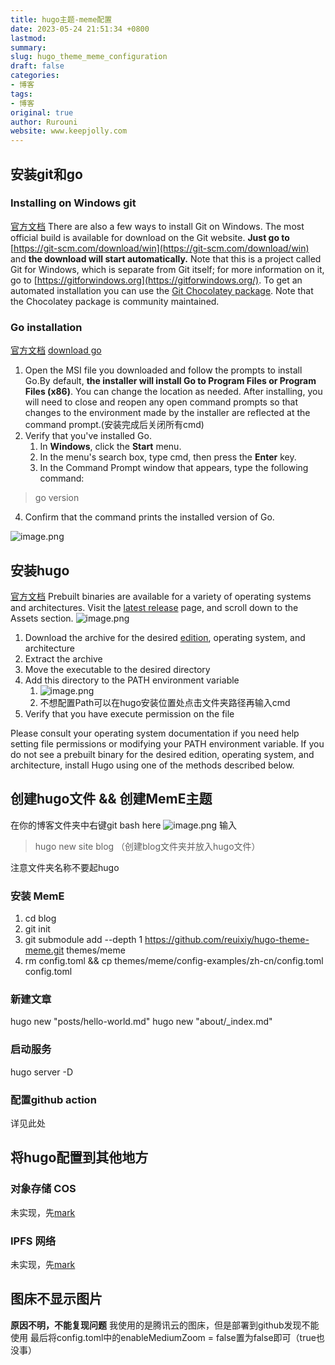 ```yaml
---
title: hugo主题-meme配置
date: 2023-05-24 21:51:34 +0800
lastmod: 
summary: 
slug: hugo_theme_meme_configuration
draft: false
categories: 
- 博客
tags: 
- 博客
original: true
author: Rurouni
website: www.keepjolly.com
---
```

## 安装git和go
### Installing on Windows git
[官方文档](https://git-scm.com/book/en/v2/Getting-Started-Installing-Git)
There are also a few ways to install Git on Windows. The most official build is available for download on the Git website. **Just go to** [https://git-scm.com/download/win](https://git-scm.com/download/win) and **the download will start automatically.** Note that this is a project called Git for Windows, which is separate from Git itself; for more information on it, go to [https://gitforwindows.org](https://gitforwindows.org/).
To get an automated installation you can use the [Git Chocolatey package](https://community.chocolatey.org/packages/git). Note that the Chocolatey package is community maintained.
### Go installation
[官方文档](https://go.dev/doc/install)
[download go](https://go.dev/dl/)

1. Open the MSI file you downloaded and follow the prompts to install Go.By default, **the installer will install Go to Program Files or Program Files (x86)**. You can change the location as needed. After installing, you will need to close and reopen any open command prompts so that changes to the environment made by the installer are reflected at the command prompt.(安装完成后关闭所有cmd)
2. Verify that you've installed Go.
   1. In **Windows**, click the **Start** menu.
   2. In the menu's search box, type cmd, then press the **Enter** key.
   3. In the Command Prompt window that appears, type the following command:
>  go version

   4. Confirm that the command prints the installed version of Go.

![image.png](https://halo-1310118673.cos.ap-singapore.myqcloud.com/halo/blog/2023/05/20230524215116.png?imageMogr2/format/webp%7C?watermark/3/type/3/text/a2VlcGpvbGx5)
## 安装hugo
[官方文档](https://gohugo.io/installation/windows/)
Prebuilt binaries are available for a variety of operating systems and architectures. Visit the [latest release](https://github.com/gohugoio/hugo/releases/latest) page, and scroll down to the Assets section.
![image.png](https://halo-1310118673.cos.ap-singapore.myqcloud.com/halo/blog/2023/05/20230524215116-1.png?imageMogr2/format/webp%7C?watermark/3/type/3/text/a2VlcGpvbGx5)

1. Download the archive for the desired [edition](https://gohugo.io/installation/windows/#editions), operating system, and architecture
2. Extract the archive
3. Move the executable to the desired directory
4. Add this directory to the PATH environment variable
   1. ![image.png](https://halo-1310118673.cos.ap-singapore.myqcloud.com/halo/blog/2023/05/20230524215116-2.png?imageMogr2/format/webp%7C?watermark/3/type/3/text/a2VlcGpvbGx5)
   2. 不想配置Path可以在hugo安装位置处点击文件夹路径再输入cmd
5. Verify that you have execute permission on the file

Please consult your operating system documentation if you need help setting file permissions or modifying your PATH environment variable.
If you do not see a prebuilt binary for the desired edition, operating system, and architecture, install Hugo using one of the methods described below.
## 创建hugo文件 && 创建MemE主题
在你的博客文件夹中右键git bash here
![image.png](https://halo-1310118673.cos.ap-singapore.myqcloud.com/halo/blog/2023/05/20230524215116-3.png?imageMogr2/format/webp%7C?watermark/3/type/3/text/a2VlcGpvbGx5)
输入
> hugo new site blog （创建blog文件夹并放入hugo文件）

注意文件夹名称不要起hugo
### 安装 MemE

1. cd blog
2. git init
3. git submodule add --depth 1 https://github.com/reuixiy/hugo-theme-meme.git themes/meme
4. rm config.toml && cp themes/meme/config-examples/zh-cn/config.toml config.toml
### 新建文章
hugo new "posts/hello-world.md"
hugo new "about/_index.md"
### 启动服务
hugo server -D
### 配置github action
详见此处
## 将hugo配置到其他地方
### 对象存储 COS
未实现，先[mark](https://blog.xm.mk/posts/fc83/)
### IPFS 网络
未实现，先[mark](https://io-oi.me/tech/host-your-blog-on-ipfs/)
## 图床不显示图片
**原因不明，不能复现问题**
我使用的是腾讯云的图床，但是部署到github发现不能使用
最后将config.toml中的enableMediumZoom = false置为false即可（true也没事）
